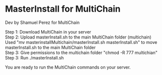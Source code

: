 # MasterInstall for MultiChain
Dev by Shamuel Perez for MultiChain

Step 1: Download MultiChain in your server<br>
Step 2: Upload masterInstall.sh to the main MultiChain folder (multichain) Used "mv masterinstallMultichain/masterInstall.sh masterInstall.sh" to move masterInstall.sh to the main MultiChain folder<br>
Step 3: Give permissions to the multichain folder "chmod -R 777 multichian"<br>
Step 3: Run ./masterInstall.sh<br>

You are ready to run the MultiChain commands on your server. <br>
